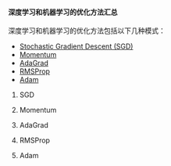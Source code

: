#### 深度学习和机器学习的优化方法汇总
深度学习和机器学习的优化方法包括以下几种模式：
- [Stochastic Gradient Descent (SGD)](#SGD)  
- [Momentum](#Momentum)  
- [AdaGrad](#AdaGrad)   
- [RMSProp](#RMSProp)  
- [Adam](#Adam)  

1. SGD  

2. Momentum  

3. AdaGrad  

4. RMSProp  

5. Adam  